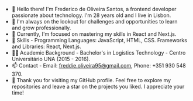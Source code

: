 - 👋 Hello there! I'm Frederico de Oliveira Santos, a frontend developer passionate about technology. I'm 28 years old and I live in Lisbon.
- 👀 I'm always on the lookout for challenges and opportunities to learn and grow professionally.
- 📖 Currently, I'm focused on mastering my skills in React and Next.js.
- 🌱 Skills - Programming Languages: JavaScript, HTML, CSS. Frameworks and Libraries: React, Next.js.
- 👨‍🎓 Academic Background - Bachelor's in Logistics Technology - Centro Universitário UNA (2015 - 2016).
- 📫 Contact - Email: freddie.oliveira95@gmail.com, Phone: +351 930 548 370.
- 🙏 Thank you for visiting my GitHub profile. Feel free to explore my repositories and leave a star on the projects you liked. I appreciate your time!
<!---
oliveiraFreddie/oliveiraFreddie is a ✨ special ✨ repository because its `README.md` (this file) appears on your GitHub profile.
You can click the Preview link to take a look at your changes.
--->
